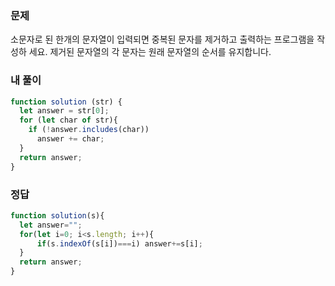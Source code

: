 ### 문제
소문자로 된 한개의 문자열이 입력되면 중복된 문자를 제거하고 출력하는 프로그램을 작성하 세요.
제거된 문자열의 각 문자는 원래 문자열의 순서를 유지합니다.

### 내 풀이
```js
function solution (str) {
  let answer = str[0];
  for (let char of str){
    if (!answer.includes(char))
      answer += char;
  }
  return answer;
}
```

### 정답
```js
function solution(s){  
  let answer="";
  for(let i=0; i<s.length; i++){
      if(s.indexOf(s[i])===i) answer+=s[i];
  }
  return answer;
}
```
